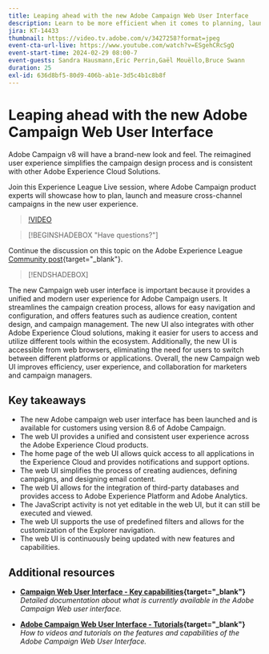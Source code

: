 ```yaml
---
title: Leaping ahead with the new Adobe Campaign Web User Interface
description: Learn to be more efficient when it comes to planning, launching and measuring cross-channel marketing strategies including email marketing and social media marketing using the new Adobe Campaign Web User Interface.
jira: KT-14433
thumbnail: https://video.tv.adobe.com/v/3427258?format=jpeg
event-cta-url-live: https://www.youtube.com/watch?v=ESgehCRcSgQ
event-start-time: 2024-02-29 08:00-7
event-guests: Sandra Hausmann,Eric Perrin,Gaël Mouëllo,Bruce Swann
duration: 25
exl-id: 636d8bf5-80d9-406b-ab1e-3d5c4b1c8b8f
---
```

# Leaping ahead with the new Adobe Campaign Web User Interface

Adobe Campaign v8 will have a brand-new look and feel. The reimagined user experience simplifies the campaign design process and is consistent with other Adobe Experience Cloud Solutions.  

Join this Experience League Live session, where Adobe Campaign product experts will showcase how to plan, launch and measure cross-channel campaigns in the new user experience.

>[!VIDEO](https://video.tv.adobe.com/v/3427258/?quality=12&learn=on)

>[!BEGINSHADEBOX "Have questions?"]

Continue the discussion on this topic on the Adobe Experience League [Community post](https://experienceleaguecommunities.adobe.com/t5/adobe-campaign-classic/experience-league-live-post-session-discussion-leaping-ahead/m-p/656893#M2671){target="_blank"}.

>[!ENDSHADEBOX]

The new Campaign web user interface is important because it provides a unified and modern user experience for Adobe Campaign users. It streamlines the campaign creation process, allows for easy navigation and configuration, and offers features such as audience creation, content design, and campaign management. The new UI also integrates with other Adobe Experience Cloud solutions, making it easier for users to access and utilize different tools within the ecosystem. Additionally, the new UI is accessible from web browsers, eliminating the need for users to switch between different platforms or applications. Overall, the new Campaign web UI improves efficiency, user experience, and collaboration for marketers and campaign managers.

## Key takeaways

* The new Adobe campaign web user interface has been launched and is available for customers using version 8.6 of Adobe Campaign.
* The web UI provides a unified and consistent user experience across the Adobe Experience Cloud products.
* The home page of the web UI allows quick access to all applications in the Experience Cloud and provides notifications and support options.
* The web UI simplifies the process of creating audiences, defining campaigns, and designing email content.
* The web UI allows for the integration of third-party databases and provides access to Adobe Experience Platform and Adobe Analytics.
* The JavaScript activity is not yet editable in the web UI, but it can still be executed and viewed.
* The web UI supports the use of predefined filters and allows for the customization of the Explorer navigation.
* The web UI is continuously being updated with new features and capabilities.


## Additional resources

* **[Campaign Web User Interface - Key capabilities](https://experienceleague.adobe.com/docs/campaign-web/v8/whats-new.html){target="_blank"}**
  *Detailed documentation about what is currently available in the Adobe Campaign Web user interface.*

* **[Adobe Campaign Web User Interface - Tutorials](https://experienceleague.adobe.com/docs/campaign-web-learn/tutorials/overview.html?lang=en){target="_blank"}**
  *How to videos and tutorials on the features and capabilities of the Adobe Campaign Web User Interface.*

